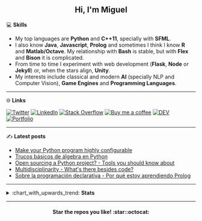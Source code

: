 <h2 align="center">Hi, I'm Miguel</h2>

:computer: **Skills**

- My top languages are **Python** and **C++11**, specially with **SFML**.
- I also know **Java**, **Javascript**, **Prolog** and sometimes I think I know **R** and **Matlab/Octave**. My relationship with **Bash** is stable, but with **Flex** and **Bison** it is complicated.
- From time to time I experiment with web development (**Flask**, **Node** or **Jekyll**) or, when the stars align, **Unity**.
- My interests include classical and modern **AI** (specially NLP and Computer Vision), **Game Engines** and **Programming Languages**.

***

:globe_with_meridians: **Links** 

[![Twitter](https://img.shields.io/badge/-Twitter-black?style=for-the-badge&logo=twitter&logoColor=white "Twitter")](https://twitter.com/MiguelMJdev) [![LinkedIn](https://img.shields.io/badge/-LinkedIn-black?style=for-the-badge&logo=linkedin&logoColor=white)](https://www.linkedin.com/in/miguel-mej%C3%ADa-jim%C3%A9nez/?locale=en_US "Linkedin") [![Stack Overflow](https://img.shields.io/badge/-Stack_Overflow-black?style=for-the-badge&logo=stack-overflow&logoColor=white)](https://stackoverflow.com/users/8757033 "Stack Overflow") [![Buy me a coffee](https://img.shields.io/badge/-Buy_me_a_coffe-black?style=for-the-badge&logo=buy-me-a-coffee&logoColor=white)](https://www.buymeacoffee.com/miguelmj "Buy me a coffee") [![DEV](https://img.shields.io/badge/-DEV-black?&style=for-the-badge&logo=dev.to&logoColor=white)](https://dev.to/miguelmj "DEV Community") [![Portfolio](https://img.shields.io/badge/-Portfolio-black?&style=for-the-badge&logoColor=white)](https://miguelmj.github.io "Personal site")

***

:writing_hand: **Latest posts**

<!-- BLOG-POST-LIST:START -->

- [Make your Python program highly configurable](https://dev.to/miguelmj/make-your-python-program-highly-configurable-3blk)
- [Trucos básicos de álgebra en Python](https://dev.to/miguelmj/trucos-basicos-de-algebra-en-python-48mf)
- [Open sourcing a Python project? - Tools you should know about](https://dev.to/miguelmj/open-sourcing-a-python-project-tools-you-should-know-about-8bc)
- [Multidisciplinarity - What's there besides code?](https://dev.to/miguelmj/multidisciplinarity-what-s-there-besides-code-2en9)
- [Sobre la programación declarativa - Por qué estoy aprendiendo Prolog](https://dev.to/miguelmj/sobre-la-programacion-declarativa-por-que-estoy-aprendiendo-prolog-3o8c)

<!-- BLOG-POST-LIST:END -->

***

<details>
    <summary>:chart_with_upwards_trend: <b>Stats</b></summary>
    <b>Stack Exchange</b><br>
    <a href="https://stackexchange.com/users/11967851">
        <img src="https://stackexchange.com/users/flair/11967851.png" width="208" height="58">
    </a><br>
    <b>GitHub</b><br>
    <p align="left"><a href="https://github.com/anuraghazra/github-readme-stats">
      <img align="center" src="https://github-readme-stats.vercel.app/api?username=MiguelMJ&show_icons=true&hide_rank=true&line_height=20&disable_animations=true">  
    </a>
    <a href="https://github.com/anuraghazra/github-readme-stats">
      <img align="center" src="https://github-readme-stats.vercel.app/api/top-langs/?username=MiguelMJ&layout=compact&exclude_repo=MiguelMJ,MiguelMJ.github.io">
    </a>
    </p>
</details>

***

<h4 align="center">Star the repos you like! :star::octocat:</h4>

